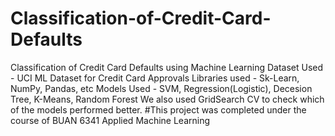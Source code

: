 # Classification-of-Credit-Card-Defaults
 Classification of Credit Card Defaults using Machine Learning
Dataset Used - UCI ML Dataset for Credit Card Approvals
Libraries used - Sk-Learn, NumPy, Pandas, etc
Models Used - SVM, Regression(Logistic), Decesion Tree, K-Means, Random Forest
We also used GridSearch CV to check which of the models performed better.
#This project was completed under the course of BUAN 6341 Applied Machine Learning
